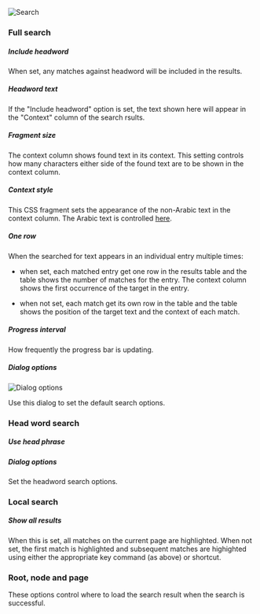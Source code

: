 
![Search](/images/options_search.png)


### Full search


##### Include headword

When set, any matches against headword will be included in the results.

##### Headword text

If the "Include headword" option is set, the text shown here will appear in the "Context" column of the search rsults.

##### Fragment size

The context column shows found text in its context. This setting controls how many characters either side of the found text are to be shown in the context column.

##### Context style

This CSS fragment sets the appearance of the non-Arabic text in the context column. The Arabic text is controlled [here](options_spanned.md#arabiccontext).

##### One row

When the searched for text appears in an individual entry multiple times:

+ when set, each matched entry get one row in the results table and the table shows the number of matches for the entry. The context column shows the first occurrence of the target in the entry.

+ when not set, each match get its own row in the table and the table shows the position of the target text and the context of each match.


##### Progress interval

How frequently the progress bar is updating.

##### Dialog options

![Dialog options](/images/options_search_optsdialog.png)

Use this dialog to set the default search options.

### Head word search

##### Use head phrase

##### Dialog options

Set the headword search options.

### Local search

##### Show all results

When this is set, all matches on the current page are highlighted. When not set, the first match is highlighted and subsequent matches are highighted using either the appropriate key command (as above) or shortcut.

### Root, node and page

These options control where to load the search result when the search is successful.
